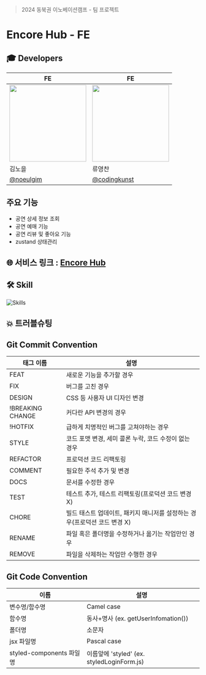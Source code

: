 > 2024 동북권 이노베이션캠프 - 팀 프로젝트
# Encore Hub - FE
## 🎓 Developers
| FE | FE |
| --- | --- |
| <img style="width: 200px;" src="https://avatars.githubusercontent.com/u/113411111?v=4" /> | <img style="width: 200px;" src="https://avatars.githubusercontent.com/u/121416591?v=4" /> |
| 김노을 | 류영찬 |
| [@noeulgim](https://github.com/noeulgim) | [@codingkunst](https://github.com/codingkunst) |

## 주요 기능
- 공연 상세 정보 조회
- 공연 예매 기능
- 공연 리뷰 및 좋아요 기능
- zustand 상태관리

## 🌐 서비스 링크 : [Encore Hub](https://encorehub.vercel.app)
## 🛠️ Skill
![Skills](https://skillicons.dev/icons?i=git,html,css,js,react,vite,yarn,tailwind,bootstrap)

## 💥 트러블슈팅
## Git Commit Convention
| 태그 이름 | 설명 |
| --- | --- |
| FEAT | 새로운 기능을 추가할 경우 |
| FIX | 버그를 고친 경우 |
| DESIGN | CSS 등 사용자 UI 디자인 변경 |
| !BREAKING CHANGE | 커다란 API 변경의 경우 |
| !HOTFIX | 급하게 치명적인 버그를 고쳐야하는 경우 |
| STYLE | 코드 포맷 변경, 세미 콜론 누락, 코드 수정이 없는 경우 |
| REFACTOR | 프로덕션 코드 리팩토링 |
| COMMENT | 필요한 주석 추가 및 변경 |
| DOCS | 문서를 수정한 경우 |
| TEST | 테스트 추가, 테스트 리팩토링(프로덕션 코드 변경 X) |
| CHORE | 빌드 태스트 업데이트, 패키지 매니저를 설정하는 경우(프로덕션 코드 변경 X) |
| RENAME | 파일 혹은 폴더명을 수정하거나 옮기는 작업만인 경우 |
| REMOVE | 파일을 삭제하는 작업만 수행한 경우 |
## Git Code Convention
|이름|설명|
|---|---|
|변수명/함수명|Camel case|
|함수명|동사+명사 (ex. getUserInfomation())|
|폴더명|소문자|
|jsx 파일명| Pascal case|
|styled-components 파일명| 이름앞에 'styled' (ex. styledLoginForm.js)|

